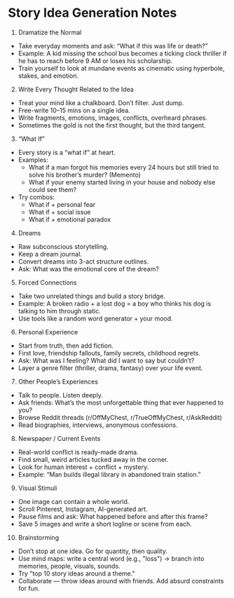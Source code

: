 

# Story Idea Generation Notes

1. Dramatize the Normal
- Take everyday moments and ask: “What if this was life or death?”
- Example: A kid missing the school bus becomes a ticking clock thriller if he has to reach before 9 AM or loses his scholarship.
- Train yourself to look at mundane events as cinematic using hyperbole, stakes, and emotion.

2. Write Every Thought Related to the Idea
- Treat your mind like a chalkboard. Don’t filter. Just dump.
- Free-write 10–15 mins on a single idea.
- Write fragments, emotions, images, conflicts, overheard phrases.
- Sometimes the gold is not the first thought, but the third tangent.

3. “What If”
- Every story is a “what if” at heart.
- Examples:
  - What if a man forgot his memories every 24 hours but still tried to solve his brother’s murder? (Memento)
  - What if your enemy started living in your house and nobody else could see them?
- Try combos:
  - What if + personal fear
  - What if + social issue
  - What if + emotional paradox

4. Dreams
- Raw subconscious storytelling.
- Keep a dream journal.
- Convert dreams into 3-act structure outlines.
- Ask: What was the emotional core of the dream?

5. Forced Connections
- Take two unrelated things and build a story bridge.
- Example: A broken radio + a lost dog = a boy who thinks his dog is talking to him through static.
- Use tools like a random word generator + your mood.

6. Personal Experience
- Start from truth, then add fiction.
- First love, friendship fallouts, family secrets, childhood regrets.
- Ask: What was I feeling? What did I want to say but couldn’t?
- Layer a genre filter (thriller, drama, fantasy) over your life event.

7. Other People’s Experiences
- Talk to people. Listen deeply.
- Ask friends: What’s the most unforgettable thing that ever happened to you?
- Browse Reddit threads (r/OffMyChest, r/TrueOffMyChest, r/AskReddit)
- Read biographies, interviews, anonymous confessions.

8. Newspaper / Current Events
- Real-world conflict is ready-made drama.
- Find small, weird articles tucked away in the corner.
- Look for human interest + conflict + mystery.
- Example: “Man builds illegal library in abandoned train station.”

9. Visual Stimuli
- One image can contain a whole world.
- Scroll Pinterest, Instagram, AI-generated art.
- Pause films and ask: What happened before and after this frame?
- Save 5 images and write a short logline or scene from each.

10. Brainstorming
- Don’t stop at one idea. Go for quantity, then quality.
- Use mind maps: write a central word (e.g., "loss") → branch into memories, people, visuals, sounds.
- Try "top 10 story ideas around a theme."
- Collaborate — throw ideas around with friends. Add absurd constraints for fun.
